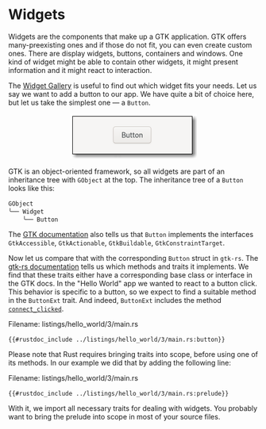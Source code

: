 # Widgets

Widgets are the components that make up a GTK application.
GTK offers many-preexisting ones and if those do not fit, you can even create custom ones.
There are display widgets, buttons, containers and windows.
One kind of widget might be able to contain other widgets, it might present information and it might react to interaction.

The [Widget Gallery](https://docs.gtk.org/gtk4/visual_index.html) is useful to find out which widget fits your needs.
Let us say we want to add a button to our app.
We have quite a bit of choice here, but let us take the simplest one — a `Button`.

<div style="text-align:center"><img src="img/widgets_button.png" /></div>

GTK is an object-oriented framework, so all widgets are part of an inheritance tree with `GObject` at the top.
The inheritance tree of a `Button` looks like this:

```console
GObject
╰── Widget
    ╰── Button
```

The [GTK documentation](https://docs.gtk.org/gtk4/class.Button.html#implements) also tells us that `Button` implements the interfaces `GtkAccessible`, `GtkActionable`, `GtkBuildable`, `GtkConstraintTarget`.

Now let us compare that with the corresponding `Button` struct in `gtk-rs`.
The [gtk-rs documentation](../docs/gtk4/struct.Button.html#implements) tells us which methods and traits it implements.
We find that these traits either have a corresponding base class or interface in the GTK docs.
In the "Hello World" app we wanted to react to a button click.
This behavior is specific to a button, so we expect to find a suitable method in the `ButtonExt` trait.
And indeed, `ButtonExt` includes the method [`connect_clicked`](../docs/gtk4/trait.ButtonExt.html#tymethod.connect_clicked).

<span class="filename">Filename: listings/hello_world/3/main.rs</span>

```rust,no_run
{{#rustdoc_include ../listings/hello_world/3/main.rs:button}}
```

Please note that Rust requires bringing traits into scope, before using one of its methods.
In our example we did that by adding the following line:

<span class="filename">Filename: listings/hello_world/3/main.rs</span>

```rust,no_run
{{#rustdoc_include ../listings/hello_world/3/main.rs:prelude}}
```
With it, we import all necessary traits for dealing with widgets.
You probably want to bring the prelude into scope in most of your source files.
